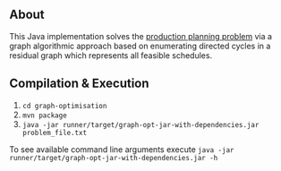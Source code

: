 About
-----
This Java implementation solves the [production planning problem](../problem_description.pdf) via a graph algorithmic approach based on enumerating directed cycles in a residual graph which represents all feasible schedules.

Compilation & Execution
-----------------------

1. `cd graph-optimisation`
2. `mvn package`
3. `java -jar runner/target/graph-opt-jar-with-dependencies.jar problem_file.txt`

To see available command line arguments execute `java -jar runner/target/graph-opt-jar-with-dependencies.jar -h`
